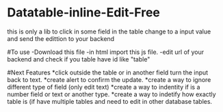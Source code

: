 # Datatable-inline-Edit-Free
this is only a lib to click in some field in the table change to a input value and send the edittion to your backend

#To use
-Download this file
-in html import this js file.
-edit url of your backend and check if you table have id like "table" 


#Next Features
*click outside the table or in another field turn the input back to text.
*create alert to confirm the update.
*create a way to ignore different type of field (only edit text)
*create a way to indentity if is a number field or text or another type.
*create a way to indetify how exactly table is (if have multiple tables and need to edit in other database tables.
